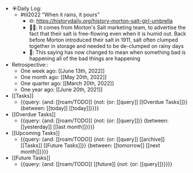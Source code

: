 - ☀️Daily Log: 
    - #til2022 "When it rains, it pours"
        - 🌐: https://historydaily.org/history-morton-salt-girl-umbrella
        - 💁‍♂️: It comes from Morton's Salt marketing team, to advertise the fact that their salt is free-flowing even when it is humid out. Back before Morton introduced their salt in 1911, salt often clumped together in storage and needed to be de-clumped on rainy days
        - 🤔: This saying has now changed to mean when something bad is happening all of the bad things are happening
- Retrospective::
    - One week ago: [[June 13th, 2022]]
    - One month ago: [[May 20th, 2022]]
    - One quarter ago: [[March 20th, 2022]]
    - One year ago: [[June 20th, 2021]]
- [[Tasks]]
    - {{query: {and: [[roam/TODO]] {not: {or: [[query]] [[Overdue Tasks]]}} {between: [[today]] [[today]]}}}}
- [[Overdue Tasks]]
    - {{query: {and: [[roam/TODO]] {not: {or: [[query]]}} {between: [[yesterday]] [[last month]]}}}}
- [[Upcoming Tasks]]
    - {{query: {and: [[roam/TODO]] {not: {or: [[query]] [[archive]] [[Tasks]] [[Future Tasks]]}} {between: [[tomorrow]] [[next month]]}}}}
- [[Future Tasks]]
    - {{query: {and: [[roam/TODO]] [[future]] {not: {or: [[query]]}}}}}

